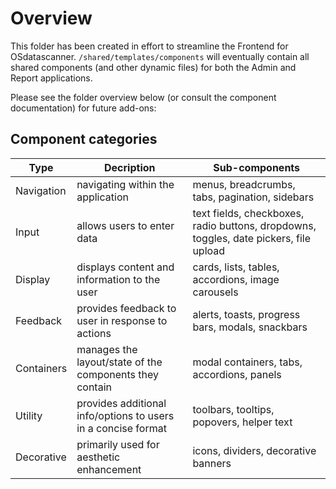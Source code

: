 # Overview 

This folder has been created in effort to streamline the Frontend for OSdatascanner. 
`/shared/templates/components` will eventually contain all shared components (and other dynamic files) for both the Admin and Report applications.

Please see the folder overview below (or consult the component documentation) for future add-ons:

## Component categories

| Type          | Decription                                                    | Sub-components                                                                        |
| ------------- | ------------------------------------------------------------- | ------------------------------------------------------------------------------------- |
| Navigation    | navigating within the application                             | menus, breadcrumbs, tabs, pagination, sidebars                                        |
| Input         | allows users to enter data                                    | text fields, checkboxes, radio buttons, dropdowns, toggles, date pickers, file upload |
| Display       | displays content and information to the user                  | cards, lists, tables, accordions, image carousels                                     |
| Feedback      | provides feedback to user in response to actions              | alerts, toasts, progress bars, modals, snackbars                                      |
| Containers    | manages the layout/state of the components they contain       | modal containers, tabs, accordions, panels                                            |
| Utility       | provides additional info/options to users in a concise format | toolbars, tooltips, popovers, helper text                                             |
| Decorative    | primarily used for aesthetic enhancement                      | icons, dividers, decorative banners                                                   |
